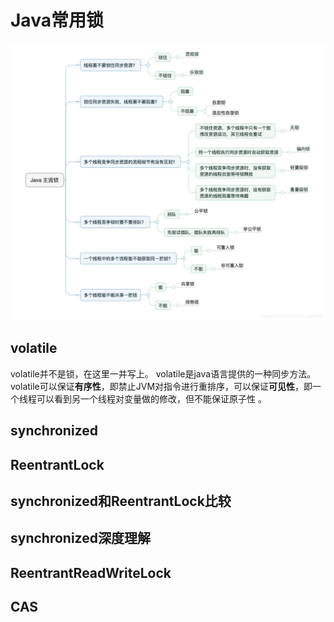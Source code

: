 # Java常用锁
![java主流锁](https://github.com/Adams112/jdk-reading/blob/master/images/20190616200439354_.png 'java主流锁')

## volatile
volatile并不是锁，在这里一并写上。
volatile是java语言提供的一种同步方法。volatile可以保证**有序性**，即禁止JVM对指令进行重排序，可以保证**可见性**，即一个线程可以看到另一个线程对变量做的修改，但不能保证原子性 。




## synchronized

## ReentrantLock

## synchronized和ReentrantLock比较

## synchronized深度理解

## ReentrantReadWriteLock

## CAS
